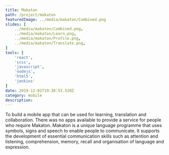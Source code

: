 ```yaml
---
title: Makaton
path: /project/makaton
featuredImage: ../media/makaton/Combined.png
slides: [
    ../media/makaton/Combined.png,
    ../media/makaton/Learn.png,
    ../media/makaton/Profile.png,
    ../media/makaton/Translate.png,
]
tools: [
    'react',
    'scss',
    'javascript',
    'nodejs',
    'html5',
    'jenkins'
]
date: 2019-12-01T19:38:53.520Z
category: mobile
description:
---
```


To build a mobile app that can be used for learning, translation and collaboration. There was no apps available to provide a service for people who require Makaton. Makaton is a unique language programme that uses symbols, signs and speech to enable people to communicate. It supports the development of essential communication skills such as attention and listening, comprehension, memory, recall and organisation of language and expression.